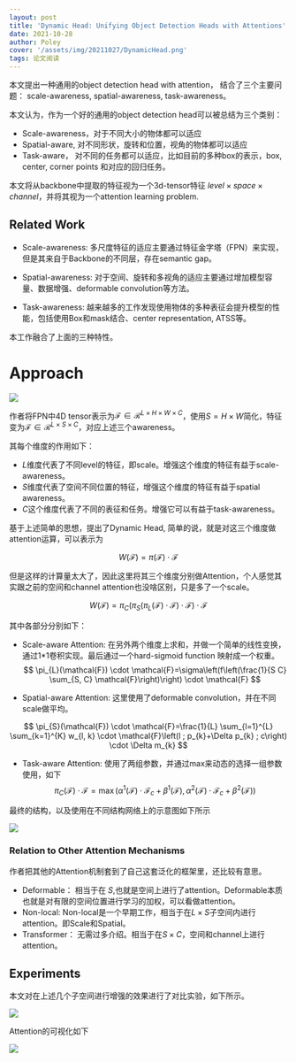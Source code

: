 ```yaml
---
layout: post
title: 'Dynamic Head: Unifying Object Detection Heads with Attentions'
date: 2021-10-28
author: Poley
cover: '/assets/img/20211027/DynamicHead.png'
tags: 论文阅读
---
```


本文提出一种通用的object detection head with attention， 结合了三个主要问题： scale-awareness, spatial-awareness, task-awareness。


本文认为，作为一个好的通用的object detection head可以被总结为三个类别：
+ Scale-awareness，对于不同大小的物体都可以适应
+ Spatial-aware, 对不同形状，旋转和位置，视角的物体都可以适应
+ Task-aware， 对不同的任务都可以适应，比如目前的多种box的表示，box, center, corner points 和对应的回归任务。

本文将从backbone中提取的特征视为一个3d-tensor特征 $level \times space \times channel$，并将其视为一个attention learning problem.

## Related Work 

+ Scale-awareness: 多尺度特征的适应主要通过特征金字塔（FPN）来实现，但是其来自于Backbone的不同层，存在semantic gap。  

+ Spatial-awareness: 对于空间、旋转和多视角的适应主要通过增加模型容量、数据增强、deformable convolution等方法。

+ Task-awareness: 越来越多的工作发现使用物体的多种表征会提升模型的性能，包括使用Box和mask结合、center representation, ATSS等。

本工作融合了上面的三种特性。

# Approach

![](/assets/img/20211027/DynamicHeadF1.png)

作者将FPN中4D tensor表示为$\mathcal{F}\in\mathcal{R}^{L\times H \times W\times C}$，使用$S=H\times W$简化，特征变为$\mathcal{F}\in\mathcal{R}^{L\times S\times C}$，对应上述三个awareness。

其每个维度的作用如下：

+ $L$维度代表了不同level的特征，即scale。增强这个维度的特征有益于scale-awareness。
+ $S$维度代表了空间不同位置的特征，增强这个维度的特征有益于spatial awareness。
+ $C$这个维度代表了不同的表征和任务。增强它可以有益于task-awareness。

基于上述简单的思想，提出了Dynamic Head, 简单的说，就是对这三个维度做attention运算，可以表示为

$$
W(\mathcal{F})=\pi(\mathcal{F}) \cdot \mathcal{F}
$$

但是这样的计算量太大了，因此这里将其三个维度分别做Attention，个人感觉其实跟之前的空间和channel attention也没啥区别，只是多了一个scale。

$$
W(\mathcal{F})=\pi_{C}\left(\pi_{S}\left(\pi_{L}(\mathcal{F}) \cdot \mathcal{F}\right) \cdot \mathcal{F}\right) \cdot \mathcal{F}
$$

其中各部分分别如下：

+ Scale-aware Attention: 在另外两个维度上求和，并做一个简单的线性变换，通过1*1卷积实现。最后通过一个hard-sigmoid function 映射成一个权重。
$$
\pi_{L}(\mathcal{F}) \cdot \mathcal{F}=\sigma\left(f\left(\frac{1}{S C} \sum_{S, C} \mathcal{F}\right)\right) \cdot \mathcal{F}
$$

+ Spatial-aware Attention: 这里使用了deformable convolution，并在不同scale做平均。

$$
\pi_{S}(\mathcal{F}) \cdot \mathcal{F}=\frac{1}{L} \sum_{l=1}^{L} \sum_{k=1}^{K} w_{l, k} \cdot \mathcal{F}\left(l ; p_{k}+\Delta p_{k} ; c\right) \cdot \Delta m_{k}
$$

+ Task-aware Attention: 使用了两组参数，并通过max来动态的选择一组参数使用，如下
$$
\pi_{C}(\mathcal{F}) \cdot \mathcal{F}=\max \left(\alpha^{1}(\mathcal{F}) \cdot \mathcal{F}_{c}+\beta^{1}(\mathcal{F}), \alpha^{2}(\mathcal{F}) \cdot \mathcal{F}_{c}+\beta^{2}(\mathcal{F})\right)
$$

最终的结构，以及使用在不同结构网络上的示意图如下所示

![](/assets/img/20211027/DynamicHeadF2.png)

### Relation to Other Attention Mechanisms

作者把其他的Attention机制套到了自己这套泛化的框架里，还比较有意思。

+ Deformable： 相当于在 $S$,也就是空间上进行了attention。Deformable本质也就是对有限的空间位置进行学习的加权，可以看做attention。
+ Non-local: Non-local是一个早期工作，相当于在$L\times S$子空间内进行attention。即Scale和Spatial。
+ Transformer： 无需过多介绍。相当于在$S \times C$，空间和channel上进行attention。

## Experiments
本文对在上述几个子空间进行增强的效果进行了对比实验，如下所示。

![](/assets/img/20211027/DynamicHeadT1.png)

Attention的可视化如下

![](/assets/img/20211027/DynamicHeadF4.png)